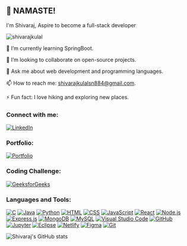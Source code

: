 ## 🙏 NAMASTE!

I'm Shivaraj, Aspire to become a full-stack developer

<p align="left"> 
  <img src="https://komarev.com/ghpvc/?username=shivarajkulal&label=Profile%20views&color=0e75b6&style=flat" alt="shivarajkulal" /> 
</p>

🌱 I’m currently learning SpringBoot.

👯 I’m looking to collaborate on open-source projects.

💬 Ask me about web development and programming languages.

📫 How to reach me: shivarajkulalsn884@gmail.com.

⚡ Fun fact: I love hiking and exploring new places.

### Connect with me:
[![LinkedIn](https://img.shields.io/badge/LinkedIn-Connect-blue)](https://linkedin.com/in/shivaraj-kulal)
### Portfolio:
[![Portfolio](https://img.shields.io/badge/Portfolio-Visit-brightgreen)](https://shivarajkulal.netlify.app/)
### Coding Challenge:
[![GeeksforGeeks](https://img.shields.io/badge/GeeksforGeeks-Profile-green?style=flat&logo=geeksforgeeks)](https://www.geeksforgeeks.org/user/shivarajkulalsn884/)


### Languages and Tools:

[![C](https://img.shields.io/badge/C-%2300599C.svg?style=flat&logo=c&logoColor=white)](https://www.cprogramming.com/)
[![Java](https://img.shields.io/badge/Java-%23007396.svg?style=flat&logo=java&logoColor=white)](https://www.java.com)
[![Python](https://img.shields.io/badge/Python-%2314354C.svg?style=flat&logo=python&logoColor=white)](https://www.python.org/)
[![HTML](https://img.shields.io/badge/HTML5-%23E34F26.svg?style=flat&logo=html5&logoColor=white)](https://developer.mozilla.org/en-US/docs/Web/HTML)
[![CSS](https://img.shields.io/badge/CSS3-%231572B6.svg?style=flat&logo=css3&logoColor=white)](https://developer.mozilla.org/en-US/docs/Web/CSS)
[![JavaScript](https://img.shields.io/badge/JavaScript-%23323330.svg?style=flat&logo=javascript&logoColor=%23F7DF1E)](https://developer.mozilla.org/en-US/docs/Web/JavaScript)
[![React](https://img.shields.io/badge/React-%2320232a.svg?style=flat&logo=react&logoColor=%2361DAFB)](https://reactjs.org/)
[![Node.js](https://img.shields.io/badge/Node.js-%2343853D.svg?style=flat&logo=node.js&logoColor=white)](https://nodejs.org/)
[![Express.js](https://img.shields.io/badge/Express.js-%23404d59.svg?style=flat)](https://expressjs.com/)
[![MongoDB](https://img.shields.io/badge/MongoDB-%234ea94b.svg?style=flat&logo=mongodb&logoColor=white)](https://www.mongodb.com/)
[![MySQL](https://img.shields.io/badge/MySQL-%2300758F.svg?style=flat&logo=mysql&logoColor=white)](https://www.mysql.com/)
[![Visual Studio Code](https://img.shields.io/badge/Visual%20Studio%20Code-%23007ACC.svg?style=flat&logo=visual-studio-code&logoColor=white)](https://code.visualstudio.com/)
[![GitHub](https://img.shields.io/badge/GitHub-%23121011.svg?style=flat&logo=github&logoColor=white)](https://github.com/)
[![Jupyter](https://img.shields.io/badge/Jupyter-%23F37626.svg?style=flat&logo=jupyter&logoColor=white)](https://jupyter.org/)
[![Eclipse](https://img.shields.io/badge/Eclipse-%232C2255.svg?style=flat&logo=eclipse&logoColor=white)](https://www.eclipse.org/)
[![Netlify](https://img.shields.io/badge/Netlify-%23000000.svg?style=flat&logo=netlify&logoColor=white)](https://www.netlify.com/)
[![Figma](https://img.shields.io/badge/Figma-%23F24E1E.svg?style=flat&logo=figma&logoColor=white)](https://www.figma.com/)
[![Git](https://img.shields.io/badge/Git-%23F05032.svg?style=flat&logo=git&logoColor=white)](https://git-scm.com/)

![Shivaraj's GitHub stats](https://github-readme-stats.vercel.app/api?username=shivarajkulal&show_icons=true&theme=dark)
